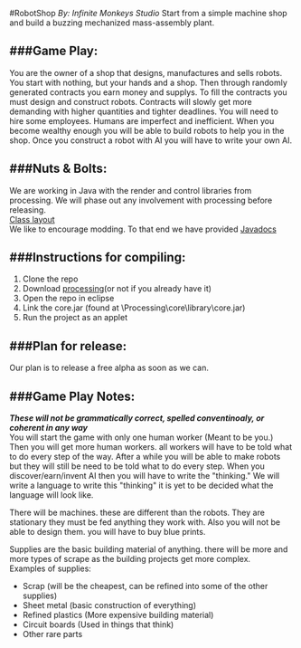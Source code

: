 #RobotShop
*By: Infinite Monkeys Studio*
Start from a simple machine shop and build a buzzing mechanized mass-assembly plant.

###Game Play:
---
You are the owner of a shop that designs, manufactures and sells robots.  You start with nothing, but your hands and a shop. Then through randomly generated contracts you earn money and supplys. To fill the contracts you must design and construct robots. Contracts will slowly get more demanding with higher quantities and tighter deadlines. You will need to hire some employees. Humans are imperfect and inefficient. When you become wealthy enough you will be able to build robots to help you in the shop. Once you construct a robot with AI you will have to write your own AI.

###Nuts & Bolts:
---
We are working in Java with the render and control libraries from processing. We will phase out any involvement with processing before releasing.  
[Class layout](https://realtimeboard.com/app/60158466/Robot-Shop)  
We like to encourage modding. To that end we have provided [Javadocs](http://InfiniteMonkeysStudio.bitbucket.org)

###Instructions for compiling:
---
1. Clone the repo
1. Download [processing](https://www.processing.org/download/)(or not if you already have it)
1. Open the repo in eclipse
1. Link the core.jar (found at \Processing\core\library\core.jar)
1. Run the project as an applet

###Plan for release:
---
Our plan is to release a free alpha as soon as we can.

###Game Play Notes:
---
***These will not be grammatically correct, spelled conventinoaly, or coherent in any way***  
You will start the game with only one human worker (Meant to be you.) Then you will get more human workers. all workers will have to be told what to do every step of the way.
After a while you will be able to make robots but they will still be need to be told what to do every step. When you discover/earn/invent AI then you will have to write the "thinking."
We will write a language to write this "thinking" it is yet to be decided what the language will look like.  

There will be machines. these are different than the robots. They are stationary they must be fed anything they work with. Also you will not be able to design them. you will have to buy blue prints.

Supplies are the basic building material of anything. there will be more and more types of scrape as the building projects get more complex.   
Examples of supplies: 
*  Scrap (will be the cheapest, can be refined into some of the other supplies)
*  Sheet metal (basic construction of everything)
*  Refined plastics (More expensive building material)
*  Circuit boards (Used in things that think)
*  Other rare parts

